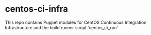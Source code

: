centos-ci-infra
===============

This repo contains Puppet modules for CentOS Continuous Integration Infrastructure and the build runner script 'centos_ci_run'
